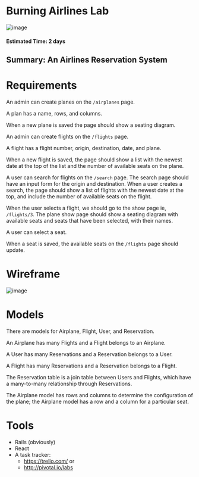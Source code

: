 # Burning Airlines Lab

![image](https://pbs.twimg.com/media/COeYbe1WUAABHQ1.jpg)


#### Estimated Time: 2 days

## Summary: An Airlines Reservation System

# Requirements

An admin can create planes on the `/airplanes` page.

A plan has a name, rows, and columns.

When a new plane is saved the page should show a seating diagram.

An admin can create flights on the `/flights` page.

A flight has a flight number, origin, destination, date, and plane.

When a new flight is saved, the page should show a list with the newest date at the top of the list and the number of available seats on the plane.

A user can search for flights on the `/search` page.
The search page should have an input form for the origin and destination.
When a user creates a search, the page should show a list of flights with the newest date at the top, and include the number of available seats on the flight.

When the user selects a flight, we should go to the show page ie, `/flights/3`.
The plane show page should show a seating diagram with available seats and seats that have been selected, with their names.

A user can select a seat.

When a seat is saved, the available seats on the `/flights` page should update.

# Wireframe
![image](http://i.imgur.com/Xa2DNrr.png)

# Models
There are models for Airplane, Flight, User, and Reservation.

An Airplane has many Flights and a Flight belongs to an Airplane.

A User has many Reservations and a Reservation belongs to a User.

A Flight has many Reservations and a Reservation belongs to a Flight.

The Reservation table is a join table between Users and Flights, which have a many-to-many relationship through Reservations.

The Airplane model has rows and columns to determine the configuration of the plane; the Airplane model has a row and a column for a particular seat.

# Tools
- Rails (obviously)
- React
- A task tracker:
  - https://trello.com/ or
  - http://pivotal.io/labs
